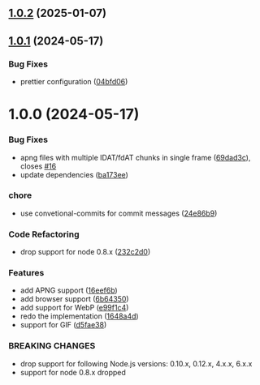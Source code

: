 ## [1.0.2](https://github.com/FRSOURCE/is-animated/compare/v1.0.1...v1.0.2) (2025-01-07)

## [1.0.1](https://github.com/FRSOURCE/is-animated/compare/v1.0.0...v1.0.1) (2024-05-17)


### Bug Fixes

* prettier configuration ([04bfd06](https://github.com/FRSOURCE/is-animated/commit/04bfd06eeca8bd0ba4267aa7d3fa220e7ebacfc0))

# 1.0.0 (2024-05-17)


### Bug Fixes

* apng files with multiple IDAT/fdAT chunks in single frame ([69dad3c](https://github.com/FRSOURCE/is-animated/commit/69dad3cdf9622cc0bde4ee8c716366b0eef7e627)), closes [#16](https://github.com/FRSOURCE/is-animated/issues/16)
* update dependencies ([ba173ee](https://github.com/FRSOURCE/is-animated/commit/ba173ee0dff871f43a44ce6b5d94424dcbd100f0))


### chore

* use convetional-commits for commit messages ([24e86b9](https://github.com/FRSOURCE/is-animated/commit/24e86b93ccfcafa544b0572151c601ce234b3c16))


### Code Refactoring

* drop support for node 0.8.x ([232c2d0](https://github.com/FRSOURCE/is-animated/commit/232c2d0c5553cb2446ed14deeaf324b9ed0f343a))


### Features

* add APNG support ([16eef6b](https://github.com/FRSOURCE/is-animated/commit/16eef6b1c5b213f5be7cf3956363805c23640268))
* add browser support ([6b64350](https://github.com/FRSOURCE/is-animated/commit/6b64350c53a4cff15db385246eb2ffb11c0fb872))
* add support for WebP ([e99f1c4](https://github.com/FRSOURCE/is-animated/commit/e99f1c4b8cd5ef783d525f0d287b3e7063bd0364))
* redo the implementation ([1648a4d](https://github.com/FRSOURCE/is-animated/commit/1648a4d68c87bd68ffe2e7a687cfea7dfc73f918))
* support for GIF ([d5fae38](https://github.com/FRSOURCE/is-animated/commit/d5fae38c9f8e84dec1ab71e9c61d78eccc21d5b9))


### BREAKING CHANGES

* drop support for following Node.js versions: 0.10.x, 0.12.x, 4.x.x, 6.x.x
* support for node 0.8.x dropped
